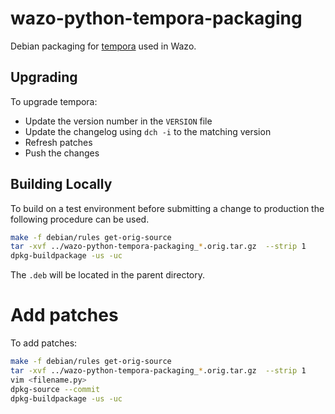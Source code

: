 # wazo-python-tempora-packaging

Debian packaging for [tempora](https://github.com/jaraco/tempora) used in Wazo.

## Upgrading

To upgrade tempora:

* Update the version number in the `VERSION` file
* Update the changelog using `dch -i` to the matching version
* Refresh patches
* Push the changes

## Building Locally

To build on a test environment before submitting a change to production the following procedure can be used.

```sh
make -f debian/rules get-orig-source
tar -xvf ../wazo-python-tempora-packaging_*.orig.tar.gz  --strip 1
dpkg-buildpackage -us -uc
```
The `.deb` will be located in the parent directory.

# Add patches

To add patches:

```sh
make -f debian/rules get-orig-source
tar -xvf ../wazo-python-tempora-packaging_*.orig.tar.gz  --strip 1
vim <filename.py>
dpkg-source --commit
dpkg-buildpackage -us -uc
